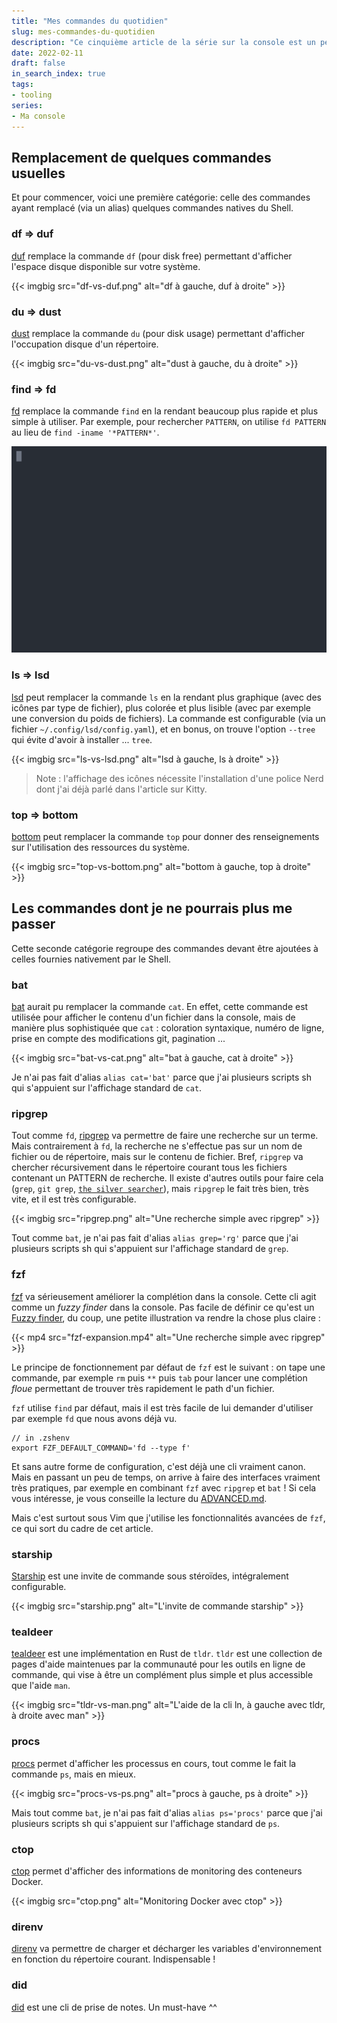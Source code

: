 ```yaml
---
title: "Mes commandes du quotidien"
slug: mes-commandes-du-quotidien
description: "Ce cinquième article de la série sur la console est un peu une liste à la Prévert. Mais il y a tout de même un fil directeur : je me suis limité aux commandes que j'utilise au moins une fois par jour."
date: 2022-02-11
draft: false
in_search_index: true
tags:
- tooling
series:
- Ma console
---
```


## Remplacement de quelques commandes usuelles

Et pour commencer, voici une première catégorie: celle des commandes ayant remplacé (via un alias) quelques commandes natives du Shell.

### df => duf
[duf](https://github.com/muesli/duf) remplace la commande `df`  (pour disk free) permettant d'afficher l'espace disque disponible sur votre système.

{{< imgbig src="df-vs-duf.png" alt="df à gauche, duf à droite" >}}

### du => dust
[dust](https://github.com/bootandy/dust) remplace la commande `du`  (pour disk usage) permettant d'afficher l'occupation disque d'un répertoire.

{{< imgbig src="du-vs-dust.png" alt="dust à gauche, du à droite" >}}

### find => fd
[fd](https://github.com/sharkdp/fd) remplace la commande `find` en la rendant beaucoup plus rapide et plus simple à utiliser. Par exemple, pour rechercher `PATTERN`, on utilise `fd PATTERN` au lieu de `find -iname '*PATTERN*'`.


![La démo officielle de fd](fd.svg)

### ls => lsd
[lsd](https://github.com/Peltoche/lsd) peut remplacer la commande `ls` en la rendant plus graphique (avec des icônes par type de fichier), plus colorée et plus lisible (avec par exemple une conversion du poids de fichiers). La commande est configurable (via un fichier `~/.config/lsd/config.yaml`), et en bonus, on trouve l'option `--tree` qui évite d'avoir à installer ... `tree`.

{{< imgbig src="ls-vs-lsd.png" alt="lsd à gauche, ls à droite" >}}

> Note : l'affichage des icônes nécessite l'installation d'une police Nerd dont j'ai déjà parlé dans l'article sur Kitty.

### top => bottom
[bottom](https://github.com/ClementTsang/bottom) peut remplacer la commande `top` pour donner des renseignements sur l'utilisation des ressources du système.

{{< imgbig src="top-vs-bottom.png" alt="bottom à gauche, top à droite" >}}

## Les commandes dont je ne pourrais plus me passer

Cette seconde catégorie regroupe des commandes devant être ajoutées à celles fournies nativement par le Shell.

### bat
[bat](https://github.com/sharkdp/bat) aurait pu remplacer la commande `cat`. En effet, cette commande est utilisée pour afficher le contenu d'un fichier dans la console, mais de manière plus sophistiquée que `cat` : coloration syntaxique, numéro de ligne, prise en compte des modifications git, pagination ...

{{< imgbig src="bat-vs-cat.png" alt="bat à gauche, cat à droite" >}}

Je n'ai pas fait d'alias `alias cat='bat'` parce que j'ai plusieurs scripts sh qui s'appuient sur l'affichage standard de `cat`.

### ripgrep
Tout comme `fd`, [ripgrep](https://github.com/BurntSushi/ripgrep) va permettre de faire une recherche sur un terme. Mais contrairement à `fd`, la recherche ne s'effectue pas sur un nom de fichier ou de répertoire, mais sur le contenu de fichier. Bref, `ripgrep` va chercher récursivement dans le répertoire courant tous les fichiers contenant un PATTERN de recherche. Il existe d'autres outils pour faire cela (`grep`, `git grep`, [`the silver searcher`](https://github.com/ggreer/the_silver_searcher)), mais `ripgrep` le fait très bien, très vite, et il est très configurable.

{{< imgbig src="ripgrep.png" alt="Une recherche simple avec ripgrep" >}}

Tout comme `bat`, je n'ai pas fait d'alias `alias grep='rg'` parce que j'ai plusieurs scripts sh qui s'appuient sur l'affichage standard de `grep`.

### fzf
[fzf](https://github.com/junegunn/fzf#3-interactive-ripgrep-integration) va sérieusement améliorer la complétion dans la console. Cette cli agit comme un *fuzzy finder* dans la console. Pas facile de définir ce qu'est un [Fuzzy finder](https://en.wikipedia.org/wiki/Fuzzy_finder), du coup, une petite illustration va rendre la chose plus claire :

{{< mp4 src="fzf-expansion.mp4" alt="Une recherche simple avec ripgrep" >}}

Le principe de fonctionnement par défaut de `fzf` est le suivant : on tape une commande, par exemple `rm` puis `**` puis `tab` pour lancer une complétion *floue* permettant de trouver très rapidement le path d'un fichier.

`fzf` utilise `find` par défaut, mais il est très facile de lui demander d'utiliser par exemple `fd` que nous avons déjà vu.

```config
// in .zshenv
export FZF_DEFAULT_COMMAND='fd --type f'
```

Et sans autre forme de configuration, c'est déjà une cli vraiment canon. Mais en passant un peu de temps, on arrive à faire des interfaces vraiment très pratiques, par exemple en combinant `fzf` avec `ripgrep` et `bat` ! Si cela vous intéresse, je vous conseille la lecture du [ADVANCED.md](https://github.com/junegunn/fzf/blob/master/ADVANCED.md).

Mais c'est surtout sous Vim que j'utilise les fonctionnalités avancées de `fzf`, ce qui sort du cadre de cet article.

### starship
[Starship](https://starship.rs/guide/) est une invite de commande sous stéroïdes, intégralement configurable.

{{< imgbig src="starship.png" alt="L'invite de commande starship" >}}

### tealdeer
[tealdeer](https://github.com/dbrgn/tealdeer) est une implémentation en Rust de `tldr`. `tldr` est une collection de pages d'aide maintenues par la communauté pour les outils en ligne de commande, qui vise à être un complément plus simple et plus accessible que l'aide `man`.

{{< imgbig src="tldr-vs-man.png" alt="L'aide de la cli ln, à gauche avec tldr, à droite avec man" >}}

### procs
[procs](https://github.com/dalance/procs) permet d'afficher les processus en cours, tout comme le fait la commande `ps`, mais en mieux.

{{< imgbig src="procs-vs-ps.png" alt="procs à gauche, ps à droite" >}}

Mais tout comme `bat`, je n'ai pas fait d'alias `alias ps='procs'` parce que j'ai plusieurs scripts sh qui s'appuient sur l'affichage standard de `ps`.

### ctop
[ctop](https://github.com/bcicen/ctop) permet d'afficher des informations de monitoring des conteneurs Docker.

{{< imgbig src="ctop.png" alt="Monitoring Docker avec ctop" >}}

### direnv
[direnv](https://direnv.net/) va permettre de charger et décharger les variables d'environnement en fonction du répertoire courant. Indispensable !

### did
[did](https://alexisjanvier.net/blog/journal-intime-dun-developpeur/) est une cli de prise de notes. Un must-have ^^
